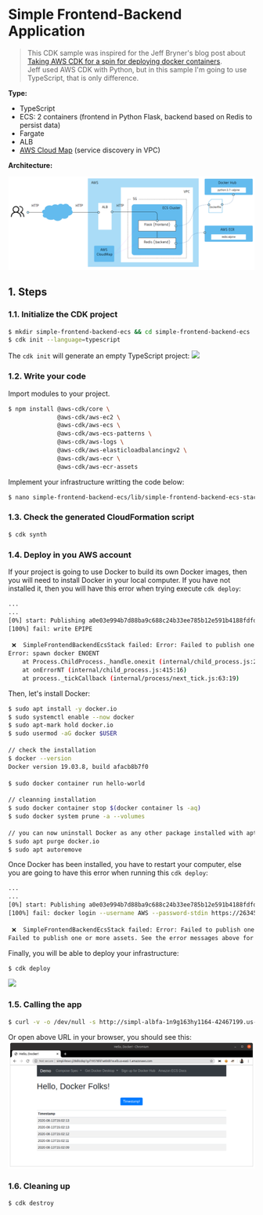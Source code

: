 # Simple Frontend-Backend Application

>  
>  This CDK sample was inspired for the Jeff Bryner's blog post about [Taking AWS CDK for a spin for deploying docker containers](https://blog.jeffbryner.com/2020/07/20/aws-cdk-docker-explorations.html).  
>  Jeff used AWS CDK with Python, but in this sample I'm going to use TypeScript, that is only difference.
>  

__Type:__   
- TypeScript
- ECS: 2 containers (frontend in Python Flask, backend based on Redis to persist data)
- Fargate
- ALB
- [AWS Cloud Map](https://aws.amazon.com/cloud-map) (service discovery in VPC)

__Architecture:__

![](../simple-frontend-backend-ecs/0-architecture.png)

## 1. Steps

### 1.1. Initialize the CDK project

```sh
$ mkdir simple-frontend-backend-ecs && cd simple-frontend-backend-ecs
$ cdk init --language=typescript
```

The `cdk init` will generate an empty TypeScript project:
![](../simple-frontend-backend-ecs/1-cdk-init.png)

### 1.2. Write your code

Import modules to your project.
```sh
$ npm install @aws-cdk/core \
              @aws-cdk/aws-ec2 \
              @aws-cdk/aws-ecs \
              @aws-cdk/aws-ecs-patterns \
              @aws-cdk/aws-logs \
              @aws-cdk/aws-elasticloadbalancingv2 \
              @aws-cdk/aws-ecr \
              @aws-cdk/aws-ecr-assets
``` 

Implement your infrastructure writting the code below:
```sh
$ nano simple-frontend-backend-ecs/lib/simple-frontend-backend-ecs-stack.ts
``` 

### 1.3. Check the generated CloudFormation script

```sh
$ cdk synth
```

### 1.4. Deploy in you AWS account

If your project is going to use Docker to build its own Docker images, then you will need to install Docker in your local computer.
If you have not installed it, then you will have this error when trying execute `cdk deploy`:  
```sh
...
...
[0%] start: Publishing a0e03e994b7d88ba9c688c24b33ee785b12e591b4188fdfd1acddb8865270899:current
[100%] fail: write EPIPE

 ❌  SimpleFrontendBackendEcsStack failed: Error: Failed to publish one or more assets. See the error messages above for more information.
Error: spawn docker ENOENT
    at Process.ChildProcess._handle.onexit (internal/child_process.js:240:19)
    at onErrorNT (internal/child_process.js:415:16)
    at process._tickCallback (internal/process/next_tick.js:63:19)
``` 

Then, let's install Docker:
```sh
$ sudo apt install -y docker.io
$ sudo systemctl enable --now docker
$ sudo apt-mark hold docker.io
$ sudo usermod -aG docker $USER

// check the installation
$ docker --version
Docker version 19.03.8, build afacb8b7f0

$ sudo docker container run hello-world

// cleanning installation
$ sudo docker container stop $(docker container ls -aq)
$ sudo docker system prune -a --volumes

// you can now uninstall Docker as any other package installed with apt
$ sudo apt purge docker.io
$ sudo apt autoremove
```

Once Docker has been installed, you have to restart your computer, else you are going to have this error when running this `cdk deploy`:
```sh
...
...
[0%] start: Publishing a0e03e994b7d88ba9c688c24b33ee785b12e591b4188fdfd1acddb8865270899:current
[100%] fail: docker login --username AWS --password-stdin https://263455585760.dkr.ecr.us-east-1.amazonaws.com exited with error code 1: Got permission denied while trying to connect to the Docker daemon socket at unix:///var/run/docker.sock: Post http://%2Fvar%2Frun%2Fdocker.sock/v1.40/auth: dial unix /var/run/docker.sock: connect: permission denied

 ❌  SimpleFrontendBackendEcsStack failed: Error: Failed to publish one or more assets. See the error messages above for more information.
Failed to publish one or more assets. See the error messages above for more information.
``` 

Finally, you will be able to deploy your infrastructure:
```sh
$ cdk deploy
``` 

![](../simple-frontend-backend-ecs/2-cdk-deploy.png)

### 1.5. Calling the app

```sh
$ curl -v -o /dev/null -s http://simpl-albfa-1n9g163hy1164-42467199.us-east-1.elb.amazonaws.com
``` 

Or open above URL in your browser, you should see this:
![](../simple-frontend-backend-ecs/3-app.png)

### 1.6. Cleaning up

```sh
$ cdk destroy
``` 

